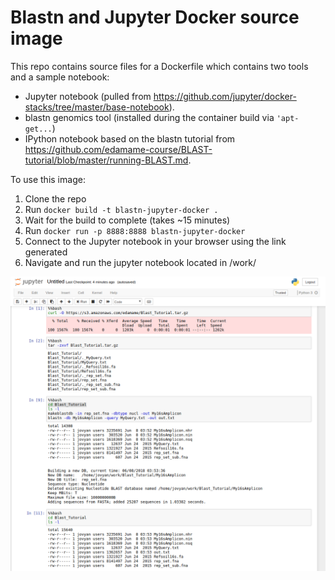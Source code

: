# Blastn and Jupyter Docker source image

This repo contains source files for a Dockerfile which contains two tools and a sample notebook:
 - Jupyter notebook (pulled from https://github.com/jupyter/docker-stacks/tree/master/base-notebook).  
 - blastn genomics tool (installed during the container build via `'apt-get...`)
 - IPython notebook based on the blastn tutorial from https://github.com/edamame-course/BLAST-tutorial/blob/master/running-BLAST.md. 

To use this image:
1) Clone the repo
2) Run `docker build -t blastn-jupyter-docker .`
3) Wait for the build to complete (takes ~15 minutes)
4) Run `docker run -p 8888:8888 blastn-jupyter-docker`
4) Connect to the Jupyter notebook in your browser using the link generated
5) Navigate and run the jupyter notebook located in /work/

[![blastn-jupyter-notebook](/images/blast-jupyter-notebook.png)]()
